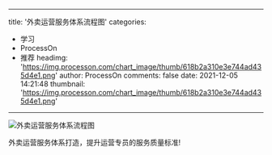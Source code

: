 
---
title: '外卖运营服务体系流程图'
categories: 
 - 学习
 - ProcessOn
 - 推荐
headimg: 'https://img.processon.com/chart_image/thumb/618b2a310e3e744ad435d4e1.png'
author: ProcessOn
comments: false
date: 2021-12-05 14:21:48
thumbnail: 'https://img.processon.com/chart_image/thumb/618b2a310e3e744ad435d4e1.png'
---

<div>   
<img class="thumb" alt="外卖运营服务体系流程图" src="https://img.processon.com/chart_image/thumb/618b2a310e3e744ad435d4e1.png" referrerpolicy="no-referrer">
<p>外卖运营服务体系打造，提升运营专员的服务质量标准!</p>  
</div>
            